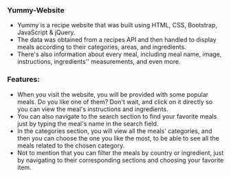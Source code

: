 ### Yummy-Website

- Yummy is a recipe website that was built using HTML, CSS, Bootstrap, JavaScript & jQuery. 
- The data was obtained from a recipes API and then handled to display meals according to their categories, areas, and ingredients.
- There's also information about every meal, including meal name, image, instructions,  ingredients'' measurements, and even more.

### Features:
 
- When you visit the website, you will be provided with some popular meals. Do you like one of them? Don't wait, and click on it directly so you can view the meal's instructions and ingredients.
- You can also navigate to the search section to find your favorite meals just by typing the meal's name in the search field.
- In the categories section, you will view all the meals' categories, and then you can choose the one you like the most, to be able to see all the meals related to the chosen category.
- Not to mention that you can filter the meals by country or ingredient, just by navigating to their corresponding sections and choosing your favorite item.
